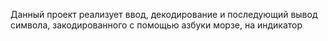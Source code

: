 Данный проект реализует ввод, декодирование и последующий вывод символа, закодированного с помощью азбуки морзе, на индикатор